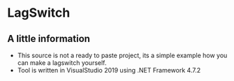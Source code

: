 # LagSwitch


## A little information
- This source is not a ready to paste project, its a simple example how you can make a lagswitch yourself.
- Tool is written in VisualStudio 2019 using .NET Framework 4.7.2
